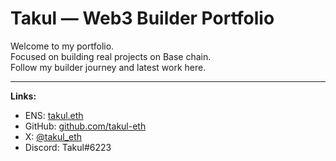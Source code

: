 # Takul — Web3 Builder Portfolio

Welcome to my portfolio.  
Focused on building real projects on Base chain.  
Follow my builder journey and latest work here.

---

**Links:**  
- ENS: [takul.eth](https://app.ens.domains/name/takul.eth)  
- GitHub: [github.com/takul-eth](https://github.com/takul-eth)  
- X: [@takul_eth](https://x.com/takul_eth)  
- Discord: Takul#6223
